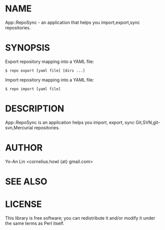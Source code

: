 # NAME

App::RepoSync - an application that helps you import,export,sync repositories.

# SYNOPSIS

Export repository mapping into a YAML file:

    $ repo export [yaml file] [dirs ...]

Import repository mapping into a YAML file:

    $ repo import [yaml file]

# DESCRIPTION

App::RepoSync is an application helps you import, export, sync
Git,SVN,git-svn,Mercurial repositories.

# AUTHOR

Yo-An Lin <cornelius.howl {at} gmail.com>

# SEE ALSO

# LICENSE

This library is free software; you can redistribute it and/or modify
it under the same terms as Perl itself.